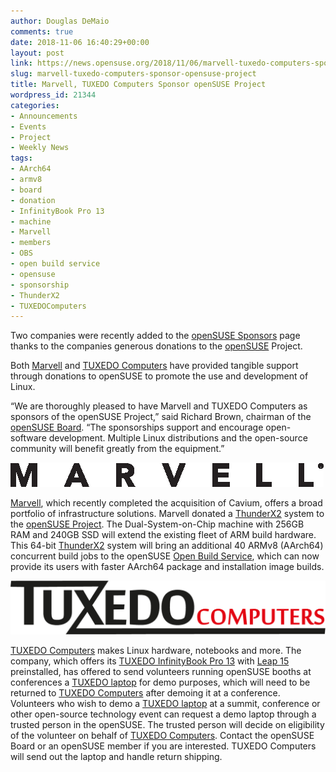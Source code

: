 ```yaml
---
author: Douglas DeMaio
comments: true
date: 2018-11-06 16:40:29+00:00
layout: post
link: https://news.opensuse.org/2018/11/06/marvell-tuxedo-computers-sponsor-opensuse-project/
slug: marvell-tuxedo-computers-sponsor-opensuse-project
title: Marvell, TUXEDO Computers Sponsor openSUSE Project
wordpress_id: 21344
categories:
- Announcements
- Events
- Project
- Weekly News
tags:
- AArch64
- armv8
- board
- donation
- InfinityBook Pro 13
- machine
- Marvell
- members
- OBS
- open build service
- opensuse
- sponsorship
- ThunderX2
- TUXEDOComputers
---
```


Two companies were recently added to the [openSUSE Sponsors](https://en.opensuse.org/Sponsors) page thanks to the companies generous donations to the [openSUSE](https://www.opensuse.org/) Project.

Both [Marvell](https://www.marvell.com/) and [TUXEDO Computers](https://www.tuxedocomputers.com/) have provided tangible support through donations to openSUSE to promote the use and development of Linux.

“We are thoroughly pleased to have Marvell and TUXEDO Computers as sponsors of the openSUSE Project,” said Richard Brown, chairman of the [openSUSE Board](https://en.opensuse.org/openSUSE:Board). “The sponsorships support and encourage open-software development. Multiple Linux distributions and the open-source community will benefit greatly from the equipment.”

![](/wp-content/uploads/2018/11/Marvell.png)

[Marvell](https://www.marvell.com/), which recently completed the acquisition of Cavium, offers a broad portfolio of infrastructure solutions. Marvell donated a [ThunderX2](https://www.cavium.com/product-thunderx2-arm-processors.html) system to the [openSUSE Project](https://en.opensuse.org/Main_Page). The Dual-System-on-Chip machine with 256GB RAM and 240GB SSD will extend the existing fleet of ARM build hardware. This 64-bit [ThunderX2](https://www.cavium.com/product-thunderx2-arm-processors.html) system will bring an additional 40 ARMv8 (AArch64) concurrent build jobs to the openSUSE [Open Build Service](https://build.opensuse.org/), which can now provide its users with faster AArch64 package and installation image builds.

![](/wp-content/uploads/2018/11/Tuxedocomputerssmall.png)

[TUXEDO Computers](https://www.tuxedocomputers.com/) makes Linux hardware, notebooks and more. The company, which offers its [TUXEDO InfinityBook Pro 13](https://www.tuxedocomputers.com/en/Linux-Hardware/Linux-Notebooks/) with [Leap 15](https://software.opensuse.org/distributions/leap) preinstalled, has offered to send volunteers running openSUSE booths at conferences a [TUXEDO laptop](https://www.tuxedocomputers.com/) for demo purposes, which will need to be returned to [TUXEDO Computers](https://www.tuxedocomputers.com/) after demoing it at a conference. Volunteers who wish to demo a [TUXEDO laptop](https://www.tuxedocomputers.com/) at a summit, conference or other open-source technology event can request a demo laptop through a trusted person in the openSUSE. The trusted person will decide on eligibility of the volunteer on behalf of [TUXEDO Computers](https://www.tuxedocomputers.com/). Contact the openSUSE Board or an openSUSE member if you are interested. TUXEDO Computers will send out the laptop and handle return shipping.
